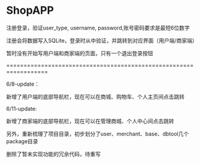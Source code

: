 # ShopAPP
注册登录，验证user_type, username, password,账号密码要求是最短6位数字

注册会将数据写入SQLite，登录时从中验证，并跳转到对应界面（用户端/商家端）

暂时没有开始写用户端和商家端的页面，只有一个退出登录按钮

==================================================================

6/8-update：

新增了用户端的底部导航栏，现在可以在商城、购物车、个人主页间点击跳转

6/11-update:

新增了商家端的底部导航栏，现在可以在管理商城、个人中心间点击跳转

另外，重新梳理了项目目录，初步划分了user、merchant、base、dbtool几个package目录

删除了暂未实现功能的冗余代码，待重写